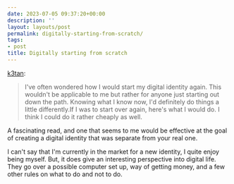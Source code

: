 ```yaml
---
date: 2023-07-05 09:37:20+00:00
description: ''
layout: layouts/post
permalink: digitally-starting-from-scratch/
tags:
- post
title: Digitally starting from scratch
---
```


[k3tan](https://k3tan.com/starting-a-new-digital-identity):

> I've often wondered how I would start my digital identity again. This wouldn't be applicable to me but rather for anyone just starting out down the path. Knowing what I know now, I'd definitely do things a little differently.If I was to start over again, here's what I would do. I think I could do it rather cheaply as well.

A fascinating read, and one that seems to me would be effective at the goal of creating a digital identity that was separate from your real one.

I can't say that I'm currently in the market for a new identity, I quite enjoy being myself. But, it does give an interesting perspective into digital life. They go over a possible computer set up, way of getting money, and a few other rules on what to do and not to do.